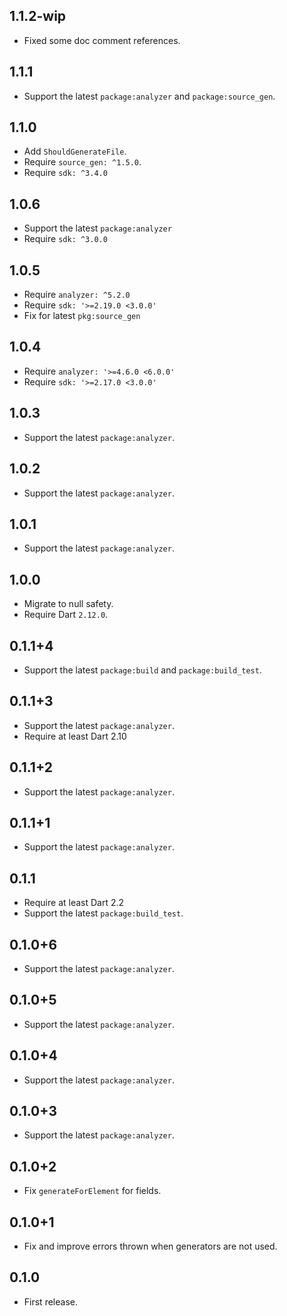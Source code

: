 ## 1.1.2-wip

- Fixed some doc comment references.

## 1.1.1

- Support the latest `package:analyzer` and `package:source_gen`.

## 1.1.0

- Add `ShouldGenerateFile`.
- Require `source_gen: ^1.5.0`.
- Require `sdk: ^3.4.0`

## 1.0.6

- Support the latest `package:analyzer`
- Require `sdk: ^3.0.0`

## 1.0.5

- Require `analyzer: ^5.2.0`
- Require `sdk: '>=2.19.0 <3.0.0'`
- Fix for latest `pkg:source_gen`

## 1.0.4

- Require `analyzer: '>=4.6.0 <6.0.0'`
- Require `sdk: '>=2.17.0 <3.0.0'`

## 1.0.3

- Support the latest `package:analyzer`.

## 1.0.2

- Support the latest `package:analyzer`.

## 1.0.1

- Support the latest `package:analyzer`.

## 1.0.0

- Migrate to null safety.
- Require Dart `2.12.0`.

## 0.1.1+4

- Support the latest `package:build` and `package:build_test`.

## 0.1.1+3

- Support the latest `package:analyzer`.
- Require at least Dart 2.10

## 0.1.1+2

- Support the latest `package:analyzer`.

## 0.1.1+1

- Support the latest `package:analyzer`.

## 0.1.1

- Require at least Dart 2.2
- Support the latest `package:build_test`.

## 0.1.0+6

- Support the latest `package:analyzer`.

## 0.1.0+5

- Support the latest `package:analyzer`.

## 0.1.0+4

- Support the latest `package:analyzer`.

## 0.1.0+3

- Support the latest `package:analyzer`.

## 0.1.0+2

- Fix `generateForElement` for fields.

## 0.1.0+1

- Fix and improve errors thrown when generators are not used.

## 0.1.0

- First release.
